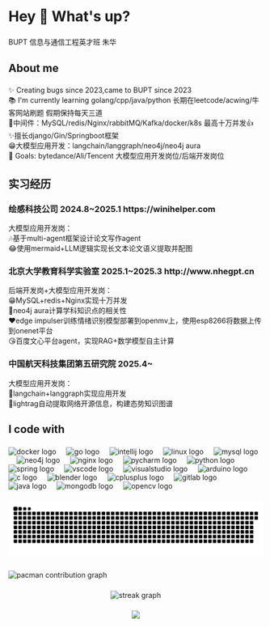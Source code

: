 <h1 align="left">Hey 👋 What's up?</h1>

###

<p align="left">BUPT 信息与通信工程英才班 朱华</p>

###

<h2 align="left">About me</h2>

###

<p align="left">✨ Creating bugs since 2023,came to BUPT since 2023<br>📚 I'm currently learning golang/cpp/java/python 长期在leetcode/acwing/牛客网站刷题 假期保持每天三道<br> 👋中间件：MySQL/redis/Nginx/rabbitMQ/Kafka/docker/k8s 最高十万并发👍<br> ✨擅长django/Gin/Springboot框架 <br> 😁大模型应用开发：langchain/langgraph/neo4j/neo4j aura<br>🎯 Goals: bytedance/Ali/Tencent 大模型应用开发岗位/后端开发岗位</p>

###

<h2 align="left">实习经历</h2>


###
<h3 align="left">绘感科技公司 2024.8~2025.1 https://winihelper.com</h3>
<p align="left">大模型应用开发岗：<br>🎶基于multi-agent框架设计论文写作agent<br>😂使用mermaid+LLM逻辑实现长文本论文语义提取并配图</p>

###
###
<h3 align="left">北京大学教育科学实验室 2025.1~2025.3 http://www.nhegpt.cn</h3>
<p align="left">后端开发岗+大模型应用开发岗：<br>😁MySQL+redis+Nginx实现十万并发<br>🙌neo4j aura计算学科知识点的相关性<br>❤️edge impulser训练情绪识别模型部署到openmv上，使用esp8266将数据上传到onenet平台<br>😘百度文心平台agent，实现RAG+数学模型自主计算</p>

###
<h3 align="left">中国航天科技集团第五研究院 2025.4~ </h3>
<p align="left">大模型应用开发岗：<br>🌭langchain+langgraph实现应用开发<br>🙂lightrag自动提取网络开源信息，构建态势知识图谱</p>

###
###

<h2 align="left">I code with</h2>

###

<div align="left">
  <img src="https://cdn.jsdelivr.net/gh/devicons/devicon/icons/docker/docker-original.svg" height="40" alt="docker logo"  />
  <img width="12" />
  <img src="https://cdn.jsdelivr.net/gh/devicons/devicon/icons/go/go-original.svg" height="40" alt="go logo"  />
  <img width="12" />
  <img src="https://cdn.jsdelivr.net/gh/devicons/devicon/icons/intellij/intellij-original.svg" height="40" alt="intellij logo"  />
  <img width="12" />
  <img src="https://cdn.jsdelivr.net/gh/devicons/devicon/icons/linux/linux-original.svg" height="40" alt="linux logo"  />
  <img width="12" />
  <img src="https://cdn.jsdelivr.net/gh/devicons/devicon/icons/mysql/mysql-original.svg" height="40" alt="mysql logo"  />
  <img width="12" />
  <img src="https://cdn.jsdelivr.net/gh/devicons/devicon/icons/neo4j/neo4j-original.svg" height="40" alt="neo4j logo"  />
  <img width="12" />
  <img src="https://cdn.jsdelivr.net/gh/devicons/devicon/icons/nginx/nginx-original.svg" height="40" alt="nginx logo"  />
  <img width="12" />
  <img src="https://cdn.jsdelivr.net/gh/devicons/devicon/icons/pycharm/pycharm-original.svg" height="40" alt="pycharm logo"  />
  <img width="12" />
  <img src="https://cdn.jsdelivr.net/gh/devicons/devicon/icons/python/python-original.svg" height="40" alt="python logo"  />
  <img width="12" />
  <img src="https://cdn.jsdelivr.net/gh/devicons/devicon/icons/spring/spring-original.svg" height="40" alt="spring logo"  />
  <img width="12" />
  <img src="https://cdn.jsdelivr.net/gh/devicons/devicon/icons/vscode/vscode-original.svg" height="40" alt="vscode logo"  />
  <img width="12" />
  <img src="https://cdn.jsdelivr.net/gh/devicons/devicon/icons/visualstudio/visualstudio-plain.svg" height="40" alt="visualstudio logo"  />
  <img width="12" />
  <img src="https://cdn.jsdelivr.net/gh/devicons/devicon/icons/arduino/arduino-original.svg" height="40" alt="arduino logo"  />
  <img width="12" />
  <img src="https://cdn.jsdelivr.net/gh/devicons/devicon/icons/c/c-original.svg" height="40" alt="c logo"  />
  <img width="12" />
  <img src="https://cdn.jsdelivr.net/gh/devicons/devicon/icons/blender/blender-original.svg" height="40" alt="blender logo"  />
  <img width="12" />
  <img src="https://cdn.jsdelivr.net/gh/devicons/devicon/icons/cplusplus/cplusplus-original.svg" height="40" alt="cplusplus logo"  />
  <img width="12" />
  <img src="https://cdn.jsdelivr.net/gh/devicons/devicon/icons/gitlab/gitlab-original.svg" height="40" alt="gitlab logo"  />
  <img width="12" />
  <img src="https://cdn.jsdelivr.net/gh/devicons/devicon/icons/java/java-original.svg" height="40" alt="java logo"  />
  <img width="12" />
  <img src="https://cdn.jsdelivr.net/gh/devicons/devicon/icons/mongodb/mongodb-original.svg" height="40" alt="mongodb logo"  />
  <img width="12" />
  <img src="https://cdn.jsdelivr.net/gh/devicons/devicon/icons/opencv/opencv-original.svg" height="40" alt="opencv logo"  />
</div>

###

<img src="https://raw.githubusercontent.com/zhuyanhuazhuyanhua/zhuyanhuazhuyanhua/output/snake.svg" alt="Snake animation" />

###

<picture>
  <source media="(prefers-color-scheme: dark)" srcset="https://raw.githubusercontent.com/zhuyanhuazhuyanhua/zhuyanhuazhuyanhua/output/pacman-contribution-graph-dark.svg">
  <source media="(prefers-color-scheme: light)" srcset="https://raw.githubusercontent.com/zhuyanhuazhuyanhua/zhuyanhuazhuyanhua/output/pacman-contribution-graph.svg">
  <img alt="pacman contribution graph" src="https://raw.githubusercontent.com/zhuyanhuazhuyanhua/zhuyanhuazhuyanhua/output/pacman-contribution-graph.svg">
</picture>

###

<div align="center">
  <img src="https://streak-stats.demolab.com?user=zhuyanhuazhuyanhua&locale=en&mode=daily&theme=dracula&hide_border=false&border_radius=5&order=3" height="150" alt="streak graph"  />
</div>

###
<div align="center">
  <img src="https://cdn.jsdelivr.net/gh/buptsdz/buptsdz/assets/images/icon.png" />
</div>
